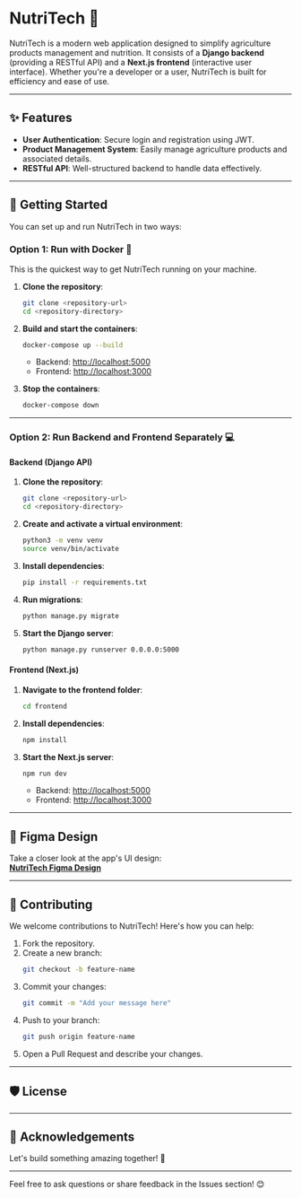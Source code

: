 # NutriTech 🍎

NutriTech is a modern web application designed to simplify agriculture products management and nutrition. It consists of a **Django backend** (providing a RESTful API) and a **Next.js frontend** (interactive user interface). Whether you're a developer or a user, NutriTech is built for efficiency and ease of use.

---

## ✨ Features

- **User Authentication**: Secure login and registration using JWT.
- **Product Management System**: Easily manage agriculture products and associated details.
- **RESTful API**: Well-structured backend to handle data effectively.

---

## 🚀 Getting Started

You can set up and run NutriTech in two ways:

### Option 1: Run with Docker 🐳

This is the quickest way to get NutriTech running on your machine.

1. **Clone the repository**:
    ```bash
    git clone <repository-url>
    cd <repository-directory>
    ```
2. **Build and start the containers**:
    ```bash
    docker-compose up --build
    ```
   - Backend: [http://localhost:5000](http://localhost:5000)
   - Frontend: [http://localhost:3000](http://localhost:3000)

3. **Stop the containers**:
    ```bash
    docker-compose down
    ```

---

### Option 2: Run Backend and Frontend Separately 💻

#### Backend (Django API)

1. **Clone the repository**:
    ```bash
    git clone <repository-url>
    cd <repository-directory>
    ```
2. **Create and activate a virtual environment**:
    ```bash
    python3 -m venv venv
    source venv/bin/activate
    ```
3. **Install dependencies**:
    ```bash
    pip install -r requirements.txt
    ```
4. **Run migrations**:
    ```bash
    python manage.py migrate
    ```
5. **Start the Django server**:
    ```bash
    python manage.py runserver 0.0.0.0:5000
    ```

#### Frontend (Next.js)

1. **Navigate to the frontend folder**:
    ```bash
    cd frontend
    ```
2. **Install dependencies**:
    ```bash
    npm install
    ```
3. **Start the Next.js server**:
    ```bash
    npm run dev
    ```

   - Backend: [http://localhost:5000](http://localhost:5000)
   - Frontend: [http://localhost:3000](http://localhost:3000)

---

## 🎨 Figma Design

Take a closer look at the app's UI design:  
[**NutriTech Figma Design**](https://www.figma.com/design/x8AF1ym5E3OJNakdvDZknA/NutriTech?node-id=0-1&t=XSEkCuXjZOlJHKGm-1)

---

## 🤝 Contributing

We welcome contributions to NutriTech! Here's how you can help:

1. Fork the repository.
2. Create a new branch:
    ```bash
    git checkout -b feature-name
    ```
3. Commit your changes:
    ```bash
    git commit -m "Add your message here"
    ```
4. Push to your branch:
    ```bash
    git push origin feature-name
    ```
5. Open a Pull Request and describe your changes.

---

## 🛡️ License

---

## 🌟 Acknowledgements

Let's build something amazing together! 🚀

---

Feel free to ask questions or share feedback in the Issues section! 😊
